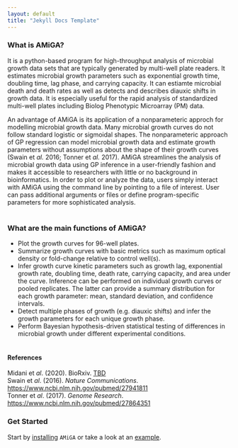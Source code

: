 ```yaml
---
layout: default
title: "Jekyll Docs Template"
---
```



### What is AMiGA?

It is a python-based program for high-throughput analysis of microbial growth data sets that are typically generated by multi-well plate readers. It estimates microbial growth parameters such as exponential growth time, doubling time, lag phase, and carrying capacity. It can estiamte microbial death and death rates as well as detects and describes diauxic shifts in growth data. It is especially useful for the rapid analysis of standardized multi-well plates including Biolog Phenotypic Microarray (PM<a></a>) data.

An advantage of AMiGA is its application of a nonparameteric approch for modelling microbial growth data. Many microbial growth curves do not follow standard logistic or sigmoidal shapes. The nonparameteric approach of GP regression can model microbial growth data and estimate growth parameters without assumptions about the shape of their growth curves (Swain et *al.* 2016; Tonner et *al.* 2017<a></a>). AMiGA streamlines the analysis of microbial growth data using GP inference in a user-friendly fashion and makes it accessible to researchers with little or no background in bioinformatics. In order to plot or analyze the data, users simply interact with AMiGA using the command line by pointing to a file of interest. User can pass additional arguments or files or define program-specific parameters for more sophisticated analysis.
<br /><br />

### What are the main functions of AMiGA?

- Plot the growth curves for 96-well plates.
- Summarize growth curves with basic metrics such as maximum optical density or fold-change relative to control well\(s<a></a>).
- Infer growth curve kinetic parameters such as growth lag, exponential growth rate, doubling time, death rate, carrying capacity, and area under the curve. Inference can be performed on individual growth curves or pooled replicates. The latter can provide a summary distribution for each growth parameter: mean, standard deviation, and confidence intervals. 
- Detect multiple phases of growth (e.g. diauxic shifts) and infer the growth parameters for each unique growth phase.
- Perform Bayesian hypothesis-driven statistical testing of differences in microbial growth under different experimental conditions.
<br /><br />



#### References

Midani et *al*. (2020<a></A>). BioRxiv. <a href="TBD">TBD</a>
<br />
Swain et *al*. (2016<a></a>). *Nature Communications*. <a href="https://www.ncbi.nlm.nih.gov/pubmed/27941811">https://www.ncbi.nlm.nih.gov/pubmed/27941811</a>
<br />
Tonner et *al*. (2017<a></a>). *Genome Research*. <a href="https://www.ncbi.nlm.nih.gov/pubmed/27864351">https://www.ncbi.nlm.nih.gov/pubmed/27864351</a>
<br />

### Get Started

Start by [installing](/amiga/doc/installation.html) `AMiGA` or take a look at an [example](/amiga/doc/example.html). 

<br />
